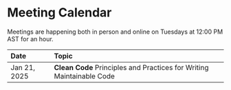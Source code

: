 # Meeting Calendar
Meetings are happening both in person and online on Tuesdays at 12:00 PM AST for an hour.

| Date | Topic |
|:---- |:----|
| Jan 21, 2025 | __Clean Code__ Principles and Practices for Writing Maintainable Code |
